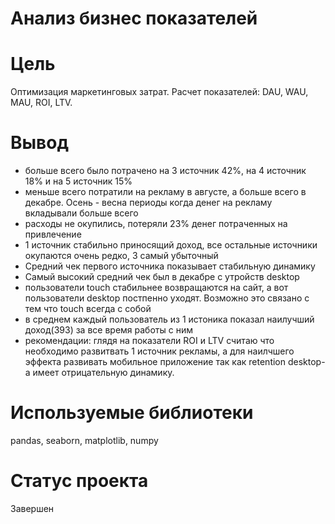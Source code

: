# Анализ бизнес показателей
# Цель
Оптимизация маркетинговых затрат. Расчет показателей: DAU, WAU, MAU, ROI, LTV.
# Вывод
- больше всего было потрачено на 3 источник 42%, на 4 источник 18% и на 5 источник 15%
- меньше всего потратили на рекламу в августе, а больше всего в декабре. Осень - весна периоды когда денег на рекламу вкладывали больше всего
- расходы не окупились, потеряли 23% денег потраченных на привлечение
- 1 источник стабильно приносящий доход, все остальные источники окупаются очень редко, 3 самый убыточный
- Средний чек первого источника показывает стабильную динамику
- Самый высокий средний чек был в декабре с утройств desktop
- пользователи touch стабильнее возвращаются на сайт, а вот пользователи desktop постпенно уходят. Возможно это связано с тем что touch всегда с собой
- в среднем каждый пользователь из 1 истоника показал наилучший доход(393) за все время работы с ним
- рекомендации: глядя на показатели ROI и LTV считаю что необходимо развитвать 1 источник рекламы, а для наилчшего эффекта развивать мобильное приложение так как retention desktop-а имеет отрицательную динамику.
# Используемые библиотеки
pandas, seaborn, matplotlib, numpy
# Статус проекта
Завершен
